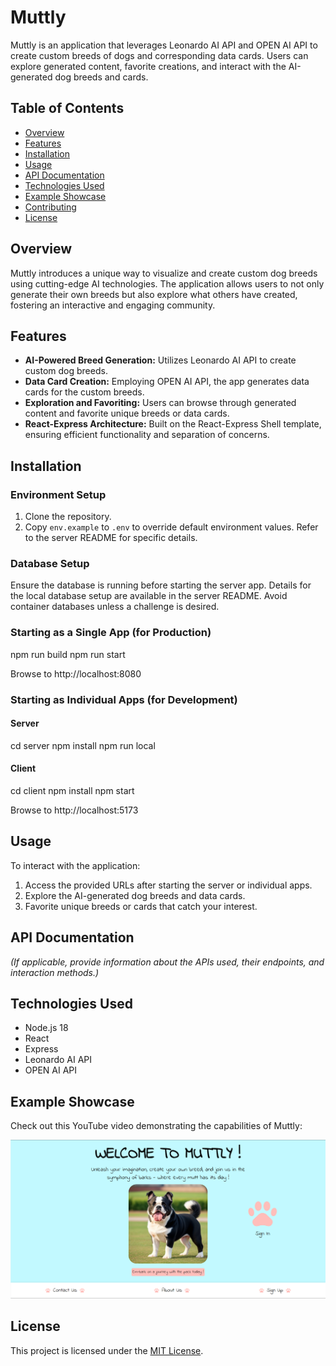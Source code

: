 # Muttly

Muttly is an application that leverages Leonardo AI API and OPEN AI API to create custom breeds of dogs and corresponding data cards. Users can explore generated content, favorite creations, and interact with the AI-generated dog breeds and cards.

## Table of Contents

- [Overview](#overview)
- [Features](#features)
- [Installation](#installation)
- [Usage](#usage)
- [API Documentation](#api-documentation)
- [Technologies Used](#technologies-used)
- [Example Showcase](#example-showcase)
- [Contributing](#contributing)
- [License](#license)

## Overview

Muttly introduces a unique way to visualize and create custom dog breeds using cutting-edge AI technologies. The application allows users to not only generate their own breeds but also explore what others have created, fostering an interactive and engaging community.

## Features

- **AI-Powered Breed Generation:** Utilizes Leonardo AI API to create custom dog breeds.
- **Data Card Creation:** Employing OPEN AI API, the app generates data cards for the custom breeds.
- **Exploration and Favoriting:** Users can browse through generated content and favorite unique breeds or data cards.
- **React-Express Architecture:** Built on the React-Express Shell template, ensuring efficient functionality and separation of concerns.

## Installation

### Environment Setup

1. Clone the repository.
2. Copy `env.example` to `.env` to override default environment values. Refer to the server README for specific details.
   
### Database Setup

Ensure the database is running before starting the server app. Details for the local database setup are available in the server README. Avoid container databases unless a challenge is desired.

### Starting as a Single App (for Production)

npm run build 
npm run start 

Browse to http://localhost:8080

### Starting as Individual Apps (for Development)

#### Server

cd server
npm install
npm run local 

#### Client

cd client
npm install
npm start

Browse to http://localhost:5173

## Usage

To interact with the application:

1. Access the provided URLs after starting the server or individual apps.
2. Explore the AI-generated dog breeds and data cards.
3. Favorite unique breeds or cards that catch your interest.

## API Documentation

_(If applicable, provide information about the APIs used, their endpoints, and interaction methods.)_

## Technologies Used

- Node.js 18
- React
- Express
- Leonardo AI API
- OPEN AI API

## Example Showcase

Check out this YouTube video demonstrating the capabilities of Muttly:

[![Muttly Showcase](https://raw.githubusercontent.com/BSMuse/Muttly/master/docs/screenshot-muttly-home.png)](https://www.youtube.com/watch?v=inpfeS3pJPM)

## License

This project is licensed under the [MIT License](https://opensource.org/licenses/MIT).
